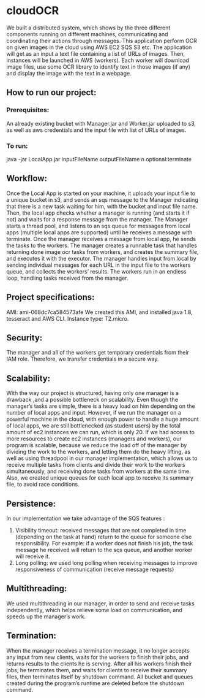 # cloudOCR

We built a distributed system, which shows by the three different components running on different machines, communicating and coordinating their actions through messages.
This application perform OCR on given images in the cloud using AWS EC2 SQS S3 etc.
The application will get as an input a text file containing a list of URLs of images. Then, instances will be launched in AWS (workers). Each worker will download image files, use some OCR library to identify text in those images (if any) and display the image with the text in a webpage.

## How to run our project: 
### Prerequisites:
An already existing bucket with Manager.jar and Worker.jar uploaded to s3, as well as aws credentials and the input file with list of URLs of images. 
### To run:
java -jar LocalApp.jar inputFileName outputFileName n optional:terminate

## Workflow: 
Once the Local App is started on your machine, it uploads your input file to a unique bucket in s3, and sends an sqs message to the Manager indicating that there is a new task waiting for him, with the bucket and input file name. Then, the local app checks whether a manager is running (and starts it if not) and waits for a response message from the manager. The Manager starts a thread pool, and listens to an sqs queue for messages from local apps (multiple local apps are supported) until he receives a message with terminate. Once the manager receives a message from local app, he sends the tasks to the workers. The manager creates a runnable task that handles returning done image ocr tasks from workers, and creates the summary file, and executes it with the executor. The manager handles input from local by sending individual messages for each URL in the input file to the workers queue, and collects the workers’ results. The workers run in an endless loop, handling tasks received from the manager.

## Project specifications:
AMI: ami-068dc7ca584573afe We created this AMI, and installed java 1.8, tesseract and AWS CLI. Instance type: T2.micro.

## Security: 
The manager and all of the workers get temporary credentials from their IAM role. Therefore, we transfer credentials in a secure way.

## Scalability: 
With the way our project is structured, having only one manager is a drawback ,and a possible bottleneck on scalability. Even though the manager’s tasks are simple, there is a heavy load on him depending on the number of local apps and input. However, if we run the manager on a powerful machine in the cloud, with enough power to handle a huge amount of local apps, we are still bottlenecked (as student users) by the total amount of ec2 instances we can run, which is only 20. If we had access to more resources to create ec2 instances (managers and workers), our program is scalable, because we reduce the load off of the manager by dividing the work to the workers, and letting them do the heavy lifting, as well as using threadpool in our manager implementation, which allows us to receive multiple tasks from clients and divide their work to the workers simultaneously, and receiving done tasks from workers at the same time. Also, we created unique queues for each local app to receive its summary file, to avoid race conditions.

## Persistence: 
In our implementation we take advantage of the SQS features :
1. Visibility timeout: received messages that are not completed in time (depending on the task at hand) return to the queue for someone else responsibility. For example: if a worker does not finish his job, the task message he received will return to the sqs queue, and another worker will receive it.
2. Long polling: we used long polling when receiving messages to improve responsiveness of communication (receive message requests)

## Multithreading:
We used multithreading in our manager, in order to send and receive tasks independently, which helps relieve some load on communication, and speeds up the manager’s work.

## Termination: 
When the manager receives a termination message, it no longer accepts any input from new clients, waits for the workers to finish their jobs, and returns results to the clients he is serving. After all his workers finish their jobs, he terminates them, and waits for clients to receive their summary files, then terminates itself by shutdown command. All bucket and queues created during the program’s runtime are deleted before the shutdown command.



